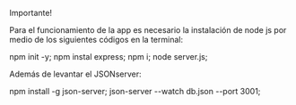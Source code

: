 Importante!

Para el funcionamiento de la app es necesario la instalación de node js por medio de los siguientes códigos en la terminal:

npm init -y;
npm instal express;
npm i;
node server.js;

Además de levantar el JSONserver:

npm install -g json-server;
json-server --watch db.json --port 3001;
